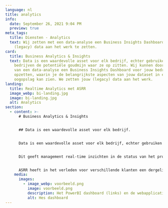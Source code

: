 ```yaml
---
language: nl
title: analytics
info:
  date: September 26, 2021 9:04 PM
  preview: true
meta_tags:
  title: Diensten - Analytics
  text: Wij zetten met een data-analyse een Business Insights Dashboard om jouw
    (legacy) data aan het werk te zetten.
card:
  title: Business Analytics & Insights
  text: Data is een waardevolle asset voor elk bedrijf, echter gebruiken niet veel
    bedrijven de potentiële goudmijn waar ze op zitten. Wij kunnen doormiddel
    van een data-analyse een Business Insights Dashboard voor jouw bedrijf
    opzetten, waarin je de belangrijkste aspecten van jouw dataset in een
    oogopslag kan zien. We zetten jouw (legacy) data aan het werk.
landing:
  title: Realtime Analytics met ASRR
  image_webp: bi-landing.jpg
  image: bi-landing.jpg
  alt: Analytics
section:
  - content: >-
      # Business Analytics & Insights


      ## Data is een waardevolle asset voor elk bedrijf.


      Data is een waardevolle asset voor elk bedrijf, echter gebruiken niet veel bedrijven de potentiële goudmijn waar ze op zitten. Wij kunnen doormiddel van een data-analyse een Business Insights Dashboard voor jouw bedrijf opzetten, waarin je de belangrijkste aspecten van jouw dataset in een oogopslag kan zien. We zetten jouw (legacy) data aan het werk.


      Dit geeft management real-time inzichten in de status van het proces, waardoor er tijdig kan worden bijgestuurd. Dit kan onnodige kosten door vertraging, stress en gemiste kansen voorkomen.


      ASRR heeft in het verleden voor verschillende klanten een dergelijk dashboard opgezet. Een voorbeeld daarvan is te vinden onder [](/portfolio/case/hes)de case: HES. Klik hier voor de case.
    media:
      images:
        - image_webp: voorbeeld.png
          image: voorbeeld.png
          description: Het PowerBI dashboard (links) en de webapplicatie (rechts).
          alt: Hes dashboard
---
```

